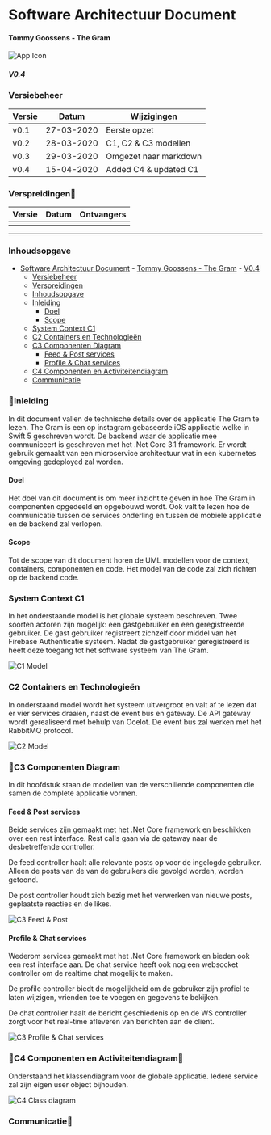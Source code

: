 # Software Architectuur Document

#### Tommy Goossens - The Gram

![App Icon](images/Appicon.jpg)

##### V0.4

### Versiebeheer

| Versie | Datum      | Wijzigingen           |
| ------ | ---------- | --------------------- |
| v0.1   | 27-03-2020 | Eerste opzet          |
| v0.2   | 28-03-2020 | C1, C2 & C3 modellen  |
| v0.3   | 29-03-2020 | Omgezet naar markdown |
| v0.4   | 15-04-2020 | Added C4 & updated C1 |

### Verspreidingen

| Versie | Datum | Ontvangers |
| ------ | ----- | ---------- |
|        |       |            |

---

### Inhoudsopgave

- [Software Architectuur Document](#software-architectuur-document)
      - [Tommy Goossens - The Gram](#tommy-goossens---the-gram)
        - [V0.4](#v04)
    - [Versiebeheer](#versiebeheer)
    - [Verspreidingen](#verspreidingen)
    - [Inhoudsopgave](#inhoudsopgave)
    - [Inleiding](#inleiding)
      - [Doel](#doel)
      - [Scope](#scope)
    - [System Context C1](#system-context-c1)
    - [C2 Containers en Technologieën](#c2-containers-en-technologieën)
    - [C3 Componenten Diagram](#c3-componenten-diagram)
      - [Feed & Post services](#feed--post-services)
      - [Profile & Chat services](#profile--chat-services)
    - [C4 Componenten en Activiteitendiagram](#c4-componenten-en-activiteitendiagram)
    - [Communicatie](#communicatie)

### Inleiding

In dit document vallen de technische details over de applicatie The Gram te lezen. The Gram is een op instagram gebaseerde iOS applicatie welke in Swift 5 geschreven wordt. De backend waar de applicatie mee communiceert is geschreven met het .Net Core 3.1 framework. Er wordt gebruik gemaakt van een microservice architectuur wat in een kubernetes omgeving gedeployed zal worden.

#### Doel

Het doel van dit document is om meer inzicht te geven in hoe The Gram in componenten opgedeeld en opgebouwd wordt. Ook valt te lezen hoe de communicatie tussen de services onderling en tussen de mobiele applicatie en de backend zal verlopen.

#### Scope

Tot de scope van dit document horen de UML modellen voor de context, containers, componenten en code. Het model van de code zal zich richten op de backend code.

### System Context C1

In het onderstaande model is het globale systeem beschreven. Twee soorten actoren zijn mogelijk: een gastgebruiker en een geregistreerde gebruiker. De gast gebruiker registreert zichzelf door middel van het Firebase Authenticatie systeem. Nadat de gastgebruiker geregistreerd is heeft deze toegang tot het software systeem van The Gram.

![C1 Model](<images/C1 System Context Diagram.png>)

### C2 Containers en Technologieën

In onderstaand model wordt het systeem uitvergroot en valt af te lezen dat er vier services draaien, naast de event bus en gateway. De API gateway wordt gerealiseerd met behulp van Ocelot. De event bus zal werken met het RabbitMQ protocol.

![C2 Model](<images/C2 Container diagram.png>)

### C3 Componenten Diagram

In dit hoofdstuk staan de modellen van de verschillende componenten die samen de complete applicatie vormen.

#### Feed & Post services

Beide services zijn gemaakt met het .Net Core framework en beschikken over een rest interface. Rest calls gaan via de gateway naar de desbetreffende controller.

De feed controller haalt alle relevante posts op voor de ingelogde gebruiker. Alleen de posts van de van de gebruikers die gevolgd worden, worden getoond.

De post controller houdt zich bezig met het verwerken van nieuwe posts, geplaatste reacties en de likes.

![C3 Feed & Post](<images/C3 Componenten Diagram Feed en Post.png>)

#### Profile & Chat services

Wederom services gemaakt met het .Net Core framework en bieden ook een rest interface aan. De chat service heeft ook nog een websocket controller om de realtime chat mogelijk te maken.

De profile controller biedt de mogelijkheid om de gebruiker zijn profiel te laten wijzigen, vrienden toe te voegen en gegevens te bekijken.

De chat controller haalt de bericht geschiedenis op en de WS controller zorgt voor het real-time afleveren van berichten aan de client.

![C3 Profile & Chat services](<images/C3 Componenten Diagram Profile en Chat.png>)

### C4 Componenten en Activiteitendiagram

Onderstaand het klassendiagram voor de globale applicatie. Iedere service zal zijn eigen user object bijhouden.

![C4 Class diagram](images/C4%20Class%20Diagram.png)

### Communicatie
